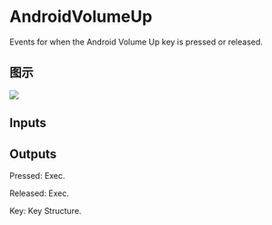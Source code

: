 # AndroidVolumeUp

Events for when the Android Volume Up key is pressed or released.

## 图示

![]($-20221218-19170394.png)

## Inputs

## Outputs

Pressed: Exec.

Released: Exec.

Key: Key Structure.

